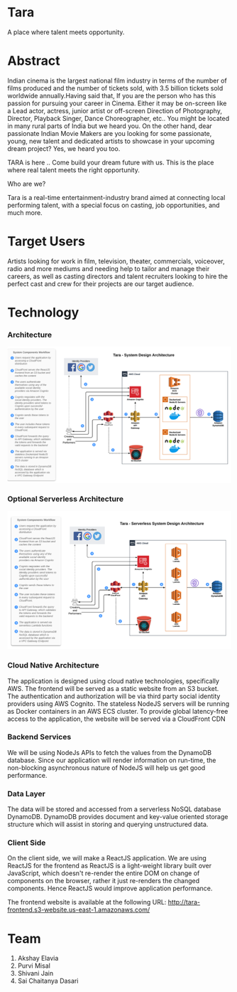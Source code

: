 # Tara

 A place where talent meets opportunity.


# Abstract 

Indian cinema is the largest national film industry in terms of the number of films produced and the number of tickets sold, with 3.5 billion tickets sold worldwide annually.Having said that, If you are the person who has this passion for pursuing your career in Cinema. Either it may be on-screen like a Lead actor, actress, junior artist or off-screen Direction of Photography, Director, Playback Singer, Dance Choreographer, etc.. You might be located in many rural parts of India but we heard you. On the other hand, dear passionate Indian Movie Makers are you looking for some passionate, young, new talent and dedicated artists to showcase in your upcoming dream project? Yes, we heard you too.

TARA is here .. Come build your dream future with us. This is the place where real talent meets the right opportunity.

Who are we?

Tara is a real-time entertainment-industry brand aimed at connecting local performing talent, with a special focus on casting, job opportunities, and much more.

# Target Users

Artists looking for work in film, television, theater, commercials, voiceover, radio and more mediums and needing help to tailor and manage their careers, as well as casting directors and talent recruiters looking to hire the perfect cast and crew for their projects are our target audience.



# Technology

### Architecture
![Architecture](tara-system-architecture.png)

### Optional Serverless Architecture
![Serverless Architecture](tara-serverless-system-architecture.png)

### Cloud Native Architecture
The application is designed using cloud native technologies, specifically AWS. The frontend will be served as a static website from an S3 bucket. The authentication and authorization will be via third party social identity providers using AWS Cognito. The stateless NodeJS servers will be running as Docker containers in an AWS ECS cluster. To provide global latency-free access to the application, the website will be served via a CloudFront CDN

### Backend Services
We will be using NodeJs APIs to fetch the values from the DynamoDB database. Since our application will render information on run-time, the non-blocking asynchronous nature of NodeJS will help us get good performance.

### Data Layer
The data will be stored and accessed from a serverless NoSQL database DynamoDB. DynamoDB provides document and key-value oriented storage structure which will assist in storing and querying unstructured data.

### Client Side
On the client side, we will make a ReactJS application. We are using ReactJS for the frontend as ReactJS is a light-weight library built over JavaScript, which doesn't re-render the entire DOM on change of components on the browser, rather it just re-renders the changed components. Hence ReactJS would improve application performance.

The frontend website is available at the following URL:
http://tara-frontend.s3-website.us-east-1.amazonaws.com/

# Team

1. Akshay Elavia
2. Purvi Misal
3. Shivani Jain
4. Sai Chaitanya Dasari
